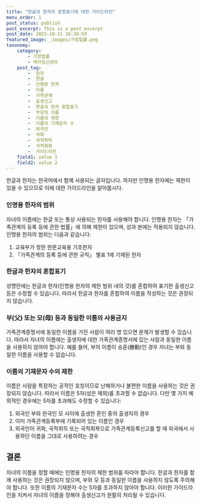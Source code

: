 ```yaml
---
title: "한글과 한자의 혼합표기에 대한 가이드라인"
menu_order: 1
post_status: publish
post_excerpt: This is a post excerpt
post_date: 2023-10-11 16:38:59
featured_image: _images/가정법률.png
taxonomy:
    category:
        - 가정법률
        - 태아및신생아
    post_tag:
        -  한자
        -  한글
        -  인명용 한자
        -  이름
        -  가족관계
        -  출생신고
        -  한글과 한자 혼합표기
        -  부모의 이름
        -  이름의 제한
        -  이름의 기재문자 수
        -  외국인
        -  귀화
        -  국적취득
        -  국적회복
        -  가이드라인
    field1: value 1
    field2: value 2
---
```



한글과 한자는 한국어에서 함께 사용되는 글자입니다. 하지만 인명용 한자에는 제한이 있을 수 있으므로 이에 대한 가이드라인을 알아봅시다.

### 인명용 한자의 범위

자녀의 이름에는 한글 또는 통상 사용되는 한자를 사용해야 합니다. 인명용 한자는 「가족관계의 등록 등에 관한 법률」에 의해 제한이 있으며, 성과 본에는 적용되지 않습니다. 인명용 한자의 범위는 다음과 같습니다:

1. 교육부가 정한 한문교육용 기초한자
2. 「가족관계의 등록 등에 관한 규칙」 별표 1에 기재된 한자

### 한글과 한자의 혼합표기

성명란에는 한글과 한자(인명용 한자의 제한 범위 내의 것)를 혼합하여 표기한 출생신고 등은 수정할 수 있습니다. 따라서 한글과 한자를 혼합하여 이름을 작성하는 것은 권장되지 않습니다.

### 부(父) 또는 모(母) 등과 동일한 이름의 사용금지

가족관계증명서에 동일한 이름을 가진 사람이 여러 명 있으면 문제가 발생할 수 있습니다. 따라서 자녀의 이름에는 출생자에 대한 가족관계증명서에 있는 사람과 동일한 이름을 사용하지 않아야 합니다. 예를 들어, 부의 이름이 승훈(勝勳)인 경우 자녀는 부와 동일한 이름을 사용할 수 없습니다.

### 이름의 기재문자 수의 제한

이름은 사람을 특정하는 공적인 호칭이므로 난해하거나 불편한 이름을 사용하는 것은 권장되지 않습니다. 따라서 이름은 5자(성은 제외)를 초과할 수 없습니다. 다만 몇 가지 예외적인 경우에는 5자를 초과해도 수정할 수 있습니다:

1. 외국인 부와 한국인 모 사이에 출생한 혼인 중의 출생자의 경우
2. 이미 가족관계등록부에 기록되어 있는 이름인 경우
3. 외국인이 귀화, 국적취득 또는 국적회복으로 가족관계등록신고를 할 때 외국에서 사용하던 이름을 그대로 사용하려는 경우

## 결론

자녀의 이름을 정할 때에는 인명용 한자의 제한 범위를 따라야 합니다. 한글과 한자를 함께 사용하는 것은 권장되지 않으며, 부와 모 등과 동일한 이름을 사용하지 않도록 주의해야 합니다. 또한 이름의 기재문자 수는 5자를 초과하지 않아야 합니다. 이러한 가이드라인을 지켜서 자녀의 이름을 정해야 출생신고가 원활히 처리될 수 있습니다.

